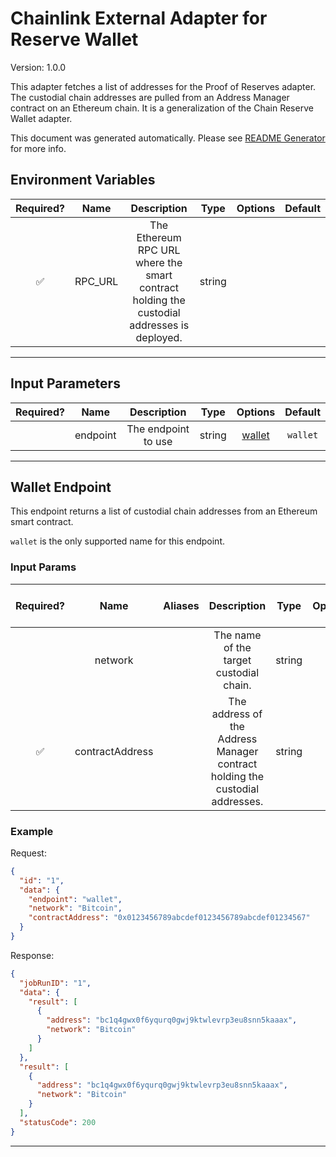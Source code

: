# Chainlink External Adapter for Reserve Wallet

Version: 1.0.0

This adapter fetches a list of addresses for the Proof of Reserves adapter. The custodial chain addresses are pulled from an Address Manager contract on an Ethereum chain. It is a generalization of the Chain Reserve Wallet adapter.

This document was generated automatically. Please see [README Generator](../../scripts#readme-generator) for more info.

## Environment Variables

| Required? |  Name   |                                        Description                                         |  Type  | Options | Default |
| :-------: | :-----: | :----------------------------------------------------------------------------------------: | :----: | :-----: | :-----: |
|    ✅     | RPC_URL | The Ethereum RPC URL where the smart contract holding the custodial addresses is deployed. | string |         |         |

---

## Input Parameters

| Required? |   Name   |     Description     |  Type  |          Options           | Default  |
| :-------: | :------: | :-----------------: | :----: | :------------------------: | :------: |
|           | endpoint | The endpoint to use | string | [wallet](#wallet-endpoint) | `wallet` |

---

## Wallet Endpoint

This endpoint returns a list of custodial chain addresses from an Ethereum smart contract.

`wallet` is the only supported name for this endpoint.

### Input Params

| Required? |      Name       | Aliases |                                 Description                                  |  Type  | Options |  Default  | Depends On | Not Valid With |
| :-------: | :-------------: | :-----: | :--------------------------------------------------------------------------: | :----: | :-----: | :-------: | :--------: | :------------: |
|           |     network     |         |                   The name of the target custodial chain.                    | string |         | `Bitcoin` |            |                |
|    ✅     | contractAddress |         | The address of the Address Manager contract holding the custodial addresses. | string |         |           |            |                |

### Example

Request:

```json
{
  "id": "1",
  "data": {
    "endpoint": "wallet",
    "network": "Bitcoin",
    "contractAddress": "0x0123456789abcdef0123456789abcdef01234567"
  }
}
```

Response:

```json
{
  "jobRunID": "1",
  "data": {
    "result": [
      {
        "address": "bc1q4gwx0f6yqurq0gwj9ktwlevrp3eu8snn5kaaax",
        "network": "Bitcoin"
      }
    ]
  },
  "result": [
    {
      "address": "bc1q4gwx0f6yqurq0gwj9ktwlevrp3eu8snn5kaaax",
      "network": "Bitcoin"
    }
  ],
  "statusCode": 200
}
```

---
